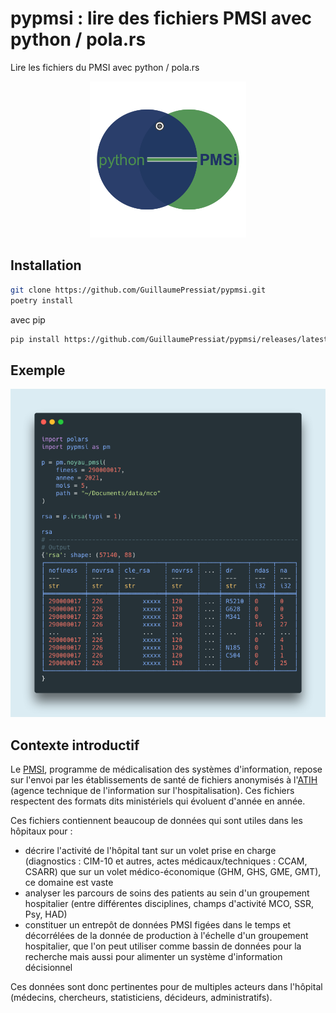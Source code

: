 # pypmsi : lire des fichiers PMSI avec python / pola.rs


Lire les fichiers du PMSI avec python / pola.rs

<center><img src="assets/rigologo_pypmsi.png" alt= "logo" width="250px"></center>


## Installation


```sh
git clone https://github.com/GuillaumePressiat/pypmsi.git
poetry install
```

avec pip

```sh
pip install https://github.com/GuillaumePressiat/pypmsi/releases/latest/download/pypmsi-0.2.0-py3-none-any.whl
```


## Exemple

![carbon](assets/pypmsi_capt.png)

## Contexte introductif


Le [PMSI](https://fr.wikipedia.org/wiki/Programme_de_médicalisation_des_systèmes_d%27information), programme de médicalisation des systèmes d'information, repose sur l'envoi par les établissements de santé de fichiers anonymisés à l'[ATIH](https://www.atih.sante.fr) (agence technique de l'information sur l'hospitalisation). Ces fichiers respectent des formats dits ministériels qui évoluent d'année en année.

Ces fichiers contiennent beaucoup de données qui sont utiles dans les hôpitaux pour :

- décrire l'activité de l'hôpital tant sur un volet prise en charge (diagnostics : CIM-10 et autres, actes médicaux/techniques : CCAM, CSARR) que sur un volet médico-économique (GHM, GHS, GME, GMT), ce domaine est vaste
- analyser les parcours de soins des patients au sein d'un groupement hospitalier (entre différentes disciplines, champs d'activité MCO, SSR, Psy, HAD)
- constituer un entrepôt de données PMSI figées dans le temps et décorrélées de la donnée de production à l'échelle d'un groupement hospitalier, que l'on peut utiliser comme bassin de données pour la recherche mais aussi pour alimenter un système d'information décisionnel

Ces données sont donc pertinentes pour de multiples acteurs dans l'hôpital (médecins, chercheurs, statisticiens, décideurs, administratifs).


